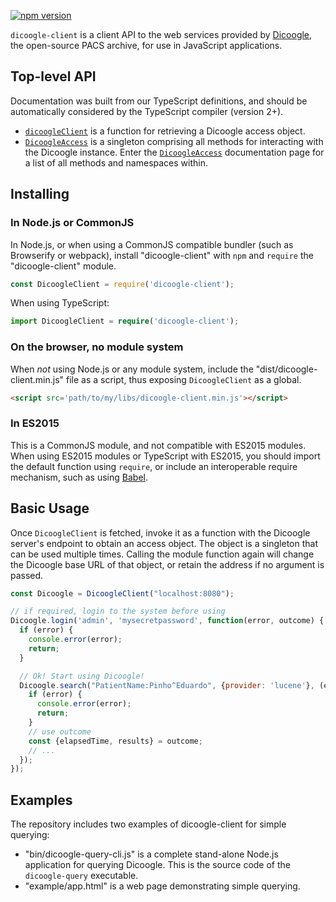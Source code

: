 [![npm version](https://badge.fury.io/js/dicoogle-client.svg)](https://badge.fury.io/js/dicoogle-client)

`dicoogle-client` is a client API to the web services provided by [Dicoogle](http://www.dicoogle.com), the open-source PACS archive, for use in JavaScript applications.

## Top-level API

Documentation was built from our TypeScript definitions, and should be automatically considered by the TypeScript compiler (version 2+).

- [`dicoogleClient`](modules/_index_.html#dicoogleclient) is a function for retrieving a Dicoogle access object.
- [`DicoogleAccess`] is a singleton comprising all methods for interacting with the Dicoogle instance. Enter the [`DicoogleAccess`] documentation page for a list of all methods and namespaces within.

[`DicoogleAccess`]: classes/_index_.dicoogleaccess.html

## Installing

### In Node.js or CommonJS

In Node.js, or when using a CommonJS compatible bundler (such as Browserify or webpack), install "dicoogle-client" with `npm` and `require` the "dicoogle-client" module.

```javascript
const DicoogleClient = require('dicoogle-client');
```

When using TypeScript:

```typescript
import DicoogleClient = require('dicoogle-client');
```

### On the browser, no module system

When _not_ using Node.js or any module system, include the "dist/dicoogle-client.min.js" file as a script, thus exposing `DicoogleClient` as a global.

```HTML
<script src='path/to/my/libs/dicoogle-client.min.js'></script>
```

### In ES2015

This is a CommonJS module, and not compatible with ES2015 modules.
When using ES2015 modules or TypeScript with ES2015, you should import the default function using `require`, or include an interoperable require mechanism, such as using [Babel](https://babeljs.io/).

## Basic Usage

Once `DicoogleClient` is fetched, invoke it as a function with the Dicoogle server's endpoint to obtain an access object. The object is a singleton that can be used multiple times.
Calling the module function again will change the Dicoogle base URL of that object, or retain the address if no argument is passed.

```JavaScript
const Dicoogle = DicoogleClient("localhost:8080");

// if required, login to the system before using
Dicoogle.login('admin', 'mysecretpassword', function(error, outcome) {
  if (error) {
    console.error(error);
    return;
  }

  // Ok! Start using Dicoogle!
  Dicoogle.search("PatientName:Pinho^Eduardo", {provider: 'lucene'}, (error, outcome) => {
    if (error) {
      console.error(error);
      return;
    }
    // use outcome
    const {elapsedTime, results} = outcome;
    // ...
  });
});
```

## Examples

The repository includes two examples of dicoogle-client for simple querying:

 - "bin/dicoogle-query-cli.js" is a complete stand-alone Node.js application for querying Dicoogle. This is the source code of the `dicoogle-query` executable.
 - "example/app.html" is a web page demonstrating simple querying.
